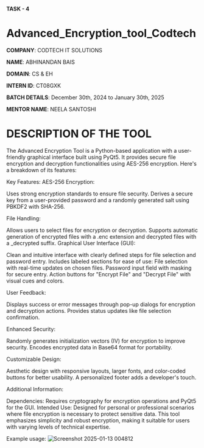 **TASK - 4**

# Advanced_Encryption_tool_Codtech

**COMPANY**: CODTECH IT SOLUTIONS

**NAME**: ABHINANDAN BAIS

**DOMAIN**: CS & EH

**INTERN ID**: CT08GXK

**BATCH DETAILS**: December 30th, 2024 to January 30th, 2025

**MENTOR NAME**: NEELA SANTOSHI

# DESCRIPTION OF THE TOOL

The Advanced Encryption Tool is a Python-based application with a user-friendly graphical interface built using PyQt5. It provides secure file encryption and decryption functionalities using AES-256 encryption. Here's a breakdown of its features:

Key Features:
AES-256 Encryption:

Uses strong encryption standards to ensure file security.
Derives a secure key from a user-provided password and a randomly generated salt using PBKDF2 with SHA-256.

File Handling:

Allows users to select files for encryption or decryption.
Supports automatic generation of encrypted files with a .enc extension and decrypted files with a _decrypted suffix.
Graphical User Interface (GUI):

Clean and intuitive interface with clearly defined steps for file selection and password entry.
Includes labeled sections for ease of use:
File selection with real-time updates on chosen files.
Password input field with masking for secure entry.
Action buttons for "Encrypt File" and "Decrypt File" with visual cues and colors.

User Feedback:

Displays success or error messages through pop-up dialogs for encryption and decryption actions.
Provides status updates like file selection confirmation.

Enhanced Security:

Randomly generates initialization vectors (IV) for encryption to improve security.
Encodes encrypted data in Base64 format for portability.

Customizable Design:

Aesthetic design with responsive layouts, larger fonts, and color-coded buttons for better usability.
A personalized footer adds a developer's touch.

Additional Information:

Dependencies: Requires cryptography for encryption operations and PyQt5 for the GUI.
Intended Use: Designed for personal or professional scenarios where file encryption is necessary to protect sensitive data.
This tool emphasizes simplicity and robust encryption, making it suitable for users with varying levels of technical expertise.

Example usage:
![Screenshot 2025-01-13 004812](https://github.com/user-attachments/assets/51d1d0cb-879f-4712-93bc-ef12aa9c2396)


